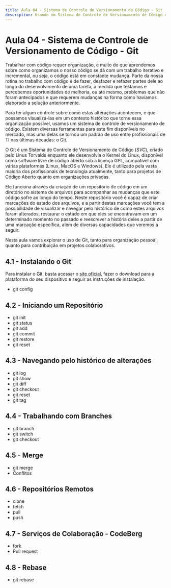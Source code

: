 ```yaml
---
title: Aula 04 - Sistema de Controle de Versionamento de Código - Git
description: Usando um Sistema de Controle de Versionamento de Código como ferramenta de viagem no tempo e colaboração em projetos com código
---
```

# Aula 04 - Sistema de Controle de Versionamento de Código - Git
Trabalhar com código requer organização, e muito do que aprendemos sobre como organizamos o nosso código se dá com um trabalho iterativo e incremental, ou seja, o código está em constante mudança. Parte da nossa rotina no trabalho com código é de fazer, desfazer e refazer partes dele ao longo do desenvolvimento de uma tarefa, à medida que testamos e percebemos oportunidades de melhoria, ou até mesmo, problemas que não foram antecipados e que requerem mudanças na forma como havíamos elaborado a solução anteriormente.

Para ter algum controle sobre como estas alterações acontecem, e que possamos visualizá-las em um contexto histórico que torne essa organização possível, usamos um sistema de controle de versionamento de código. Existem diversas ferramentas para este fim disponíveis no mercado, mas uma delas se tornou um padrão de uso entre profissionais de TI nas últimas décadas: o Git.

O Git é um Sistema de Controle de Versionamento de Código (_SVC_), criado pelo Linus Torvalds enquanto ele desenvolvia o Kernel do Linux, disponível como software livre de código aberto sob a licença GPL, compatível com várias plataformas (Linux, MacOS e Windows). Ele é utilizado pela vasta maioria dos profissionais de tecnologia atualmente, tanto para projetos de Código Aberto quanto em organizações privadas.

Ele funciona através da criação de um repositório de código em um diretório no sistema de arquivos para acompanhar as mudanças que este código sofre ao longo do tempo. Neste repositório você é capaz de criar marcações do estado dos arquivos, e a partir destas marcações você tem a possibilidade de visualizar e navegar pelo histórico de como estes arquivos foram alterados, restaurar o estado em que eles se encontravam em um determinado momento no passado e reescrever a história deles a partir de uma marcação específica, além de diversas capacidades que veremos a seguir.

Nesta aula vamos explorar o uso de Git, tanto para organização pessoal, quanto para contribuição em projetos colaborativos.

## 4.1 - Instalando o Git
Para instalar o Git, basta acessar o [site oficial](https://git-scm.org), fazer o download para a plataforma do seu dispositivo e seguir as instruções de instalação.

- git config
## 4.2 - Iniciando um Repositório
- git init
- git status
- git add 
- git commit
- git restore
- git reset
## 4.3 - Navegando pelo histórico de alterações
- git log
- git show
- git diff
- git checkout
- git reset
- git tag
## 4.4 - Trabalhando com Branches
- git branch
- git switch
- git checkout
## 4.5 - Merge
- git merge
- Conflitos
## 4.6 - Repositórios Remotos
- clone
- fetch
- pull
- push
## 4.7 - Serviços de Colaboração - CodeBerg
- fork
- Pull request
## 4.8 - Rebase
- git rebase


